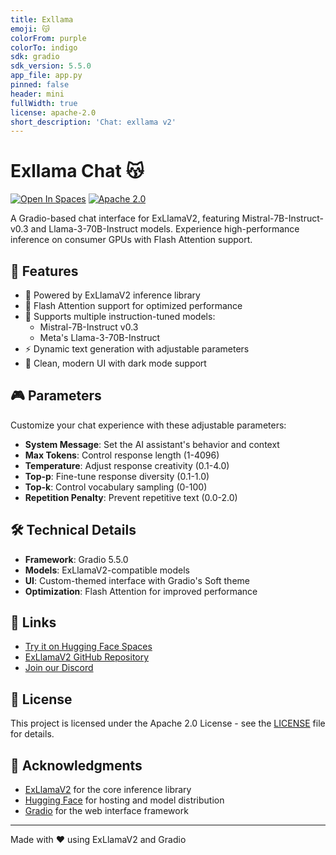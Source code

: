 ```yaml
---
title: Exllama
emoji: 😽
colorFrom: purple
colorTo: indigo
sdk: gradio
sdk_version: 5.5.0
app_file: app.py
pinned: false
header: mini
fullWidth: true
license: apache-2.0
short_description: 'Chat: exllama v2'
---
```


# Exllama Chat 😽

[![Open In Spaces](https://img.shields.io/badge/🤗-Open%20in%20Spaces-blue.svg)](https://huggingface.co/spaces/pabloce/exllama)
[![Apache 2.0](https://img.shields.io/badge/License-Apache%202.0-blue.svg)](LICENSE)

A Gradio-based chat interface for ExLlamaV2, featuring Mistral-7B-Instruct-v0.3 and Llama-3-70B-Instruct models. Experience high-performance inference on consumer GPUs with Flash Attention support.

## 🌟 Features

- 🚀 Powered by ExLlamaV2 inference library
- 💨 Flash Attention support for optimized performance
- 🎯 Supports multiple instruction-tuned models:
  - Mistral-7B-Instruct v0.3
  - Meta's Llama-3-70B-Instruct
- ⚡ Dynamic text generation with adjustable parameters
- 🎨 Clean, modern UI with dark mode support

## 🎮 Parameters

Customize your chat experience with these adjustable parameters:

- **System Message**: Set the AI assistant's behavior and context
- **Max Tokens**: Control response length (1-4096)
- **Temperature**: Adjust response creativity (0.1-4.0)
- **Top-p**: Fine-tune response diversity (0.1-1.0)
- **Top-k**: Control vocabulary sampling (0-100)
- **Repetition Penalty**: Prevent repetitive text (0.0-2.0)

## 🛠️ Technical Details

- **Framework**: Gradio 5.5.0
- **Models**: ExLlamaV2-compatible models
- **UI**: Custom-themed interface with Gradio's Soft theme
- **Optimization**: Flash Attention for improved performance

## 🔗 Links

- [Try it on Hugging Face Spaces](https://huggingface.co/spaces/pabloce/exllama)
- [ExLlamaV2 GitHub Repository](https://github.com/turboderp/exllamav2)
- [Join our Discord](https://discord.gg/gmVgCk6X2x)

## 📝 License

This project is licensed under the Apache 2.0 License - see the [LICENSE](LICENSE) file for details.

## 🙏 Acknowledgments

- [ExLlamaV2](https://github.com/turboderp/exllamav2) for the core inference library
- [Hugging Face](https://huggingface.co/) for hosting and model distribution
- [Gradio](https://gradio.app/) for the web interface framework

---

Made with ❤️ using ExLlamaV2 and Gradio
